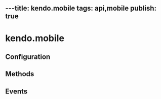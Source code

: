 ---title: kendo.mobile
tags: api,mobile
publish: true
---
# kendo.mobile

## Configuration

## Methods

## Events